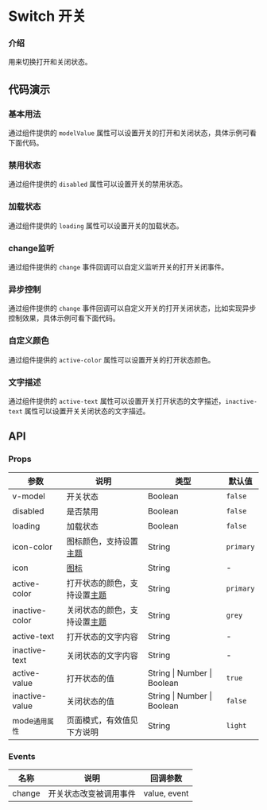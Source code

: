 # Switch 开关

### 介绍
用来切换打开和关闭状态。

<TipsIntroduce />

## 代码演示

### 基本用法
通过组件提供的 `modelValue` 属性可以设置开关的打开和关闭状态，具体示例可看下面代码。

<show-code com-type="switch" com-show-type="base" />

### 禁用状态
通过组件提供的 `disabled` 属性可以设置开关的禁用状态。

<show-code com-type="switch" com-show-type="disabled" />

### 加载状态
通过组件提供的 `loading` 属性可以设置开关的加载状态。

<show-code com-type="switch" com-show-type="loading" />

### change监听
通过组件提供的 `change` 事件回调可以自定义监听开关的打开关闭事件。

<show-code com-type="switch" com-show-type="change" />

### 异步控制
通过组件提供的 `change` 事件回调可以自定义开关的打开关闭状态，比如实现异步控制效果，具体示例可看下面代码。

<show-code com-type="switch" com-show-type="async" />

### 自定义颜色
通过组件提供的 `active-color` 属性可以设置开关的打开状态颜色。

<show-code com-type="switch" com-show-type="colors" />

### 文字描述
通过组件提供的 `active-text` 属性可以设置开关打开状态的文字描述，`inactive-text` 属性可以设置开关关闭状态的文字描述。

<show-code com-type="switch" com-show-type="text" />

## API

### Props

| 参数 | 说明 | 类型 | 默认值
|----- | ----- | ----- | -----
| v-model | 开关状态 | Boolean | `false`
| disabled | 是否禁用 | Boolean | `false`
| loading | 加载状态 | Boolean  | `false`
| icon-color | 图标颜色，支持设置<a href="/guide/theme">主题</a> | String | `primary`
| icon | <a href="icon">图标</a> | String | -
| active-color | 打开状态的颜色，支持设置<a href="/guide/theme">主题</a> | String | `primary`
| inactive-color | 关闭状态的颜色，支持设置<a href="guide/theme">主题</a> | String | `grey`
| active-text | 打开状态的文字内容 | String | -
| inactive-text | 关闭状态的文字内容 | String | -
| active-value | 打开状态的值 | String \| Number \| Boolean | `true`
| inactive-value | 关闭状态的值 | String \| Number \| Boolean | `false`
| mode`通用属性` | 页面模式，有效值见下方说明 | String  | `light`

<PropsModeProp />

### Events

| 名称 | 说明 | 回调参数
|------| -----| -----
| change | 开关状态改变被调用事件 | value, event






